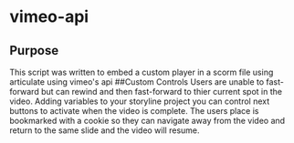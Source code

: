 # vimeo-api
## Purpose
This script was written to embed a custom player in a scorm file using articulate using vimeo's api
##Custom Controls
Users are unable to fast-forward but can rewind and then fast-forward to thier current spot in the video. Adding variables to your storyline project you can control next buttons to activate when the video is complete. 
The users place is bookmarked with a cookie so they can navigate away from the video and return to the same slide and the video will resume.
